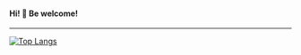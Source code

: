 #### Hi! 👋 Be welcome!

---
[![Top Langs](https://github-readme-stats.vercel.app/api/top-langs/?username=jefersonf&layout=compact&hide=css,html)](https://github.com/jefersonf/github-readme-stats)

<!--
<img title="Jefersonf's GitHub Stats" align="right" heigth="300" width="400" src="https://github-readme-stats.vercel.app/api?username=jefersonf&count_private=true&hide=issues&title_color=00b388&bg_color=DEG,ffffff,efefef&show_icons=true&icon_color=666666" />

**jefersonf/jefersonf** is a ✨ _special_ ✨ repository because its `README.md` (this file) appears on your GitHub profile.

Here are some ideas to get you started:

- 🔭 I’m currently working on ...
- 🌱 I’m currently learning ...
- 👯 I’m looking to collaborate on ...
- 🤔 I’m looking for help with ...
- 💬 Ask me about ...
- 📫 How to reach me: ...
- 😄 Pronouns: ...
- ⚡ Fun fact: ...
-->
